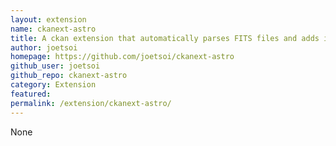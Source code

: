 ```yaml
---
layout: extension
name: ckanext-astro
title: A ckan extension that automatically parses FITS files and adds it's headers to the resource metadata and generates a jpg preview
author: joetsoi
homepage: https://github.com/joetsoi/ckanext-astro
github_user: joetsoi
github_repo: ckanext-astro
category: Extension
featured: 
permalink: /extension/ckanext-astro/
---
```



None
